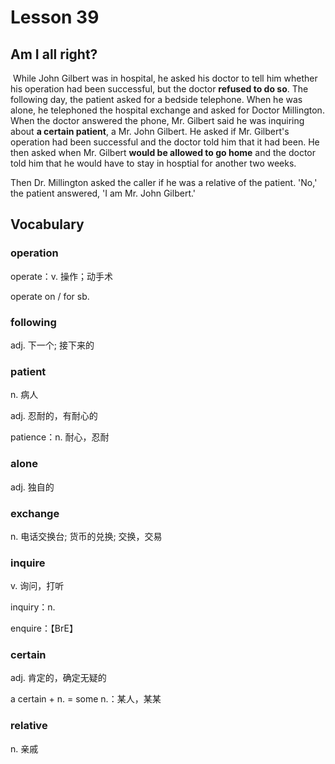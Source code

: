 # Lesson 39

## Am I all right?

​	While John Gilbert was in hospital, he asked his doctor to tell him whether his operation had been successful, but the doctor **refused to do so**. The following day, the patient asked for a bedside telephone. When he was alone, he telephoned the hospital exchange and asked for Doctor Millington. When the doctor answered the phone, Mr. Gilbert said he was inquiring about **a certain patient**, a Mr. John Gilbert. He asked if Mr. Gilbert's operation had been successful and the doctor told him that it had been. He then asked when Mr. Gilbert **would be allowed to go home** and the doctor told him that he would have to stay in hosptial for another two weeks. 

Then Dr. Millington asked the caller if he was a relative of the patient. 'No,' the patient answered, 'I am Mr. John Gilbert.'

## Vocabulary

### operation

operate：v. 操作；动手术

operate on / for sb.

### following

adj. 下一个; 接下来的

### patient

n. 病人

adj. 忍耐的，有耐心的

patience：n. 耐心，忍耐

### alone

adj. 独自的

### exchange

n. 电话交换台; 货币的兑换; 交换，交易

### inquire

v. 询问，打听

inquiry：n.

enquire：【BrE】

### certain

adj. 肯定的，确定无疑的

a certain + n. = some n.：某人，某某

### relative

n. 亲戚